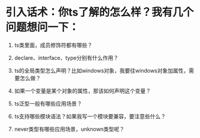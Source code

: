 # 引入话术：你ts了解的怎么样？我有几个问题想问一下：

1. ts类里面，成员修饰符都有哪些？

2. declare、interface、type分别有什么作用？

3. ts的全局类型怎么声明？比如windows对象，我要往windows对象加属性，需要怎么做？

3. 如果一个变量是某个对象的属性，那该如何声明这个变量？

4. ts泛型一般有哪些应用场景？

5. ts支持哪些模块语法？如果我写一个模块要兼容，要注意些什么？

6. never类型有哪些应用场景，unknown类型呢？